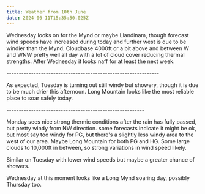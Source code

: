 ```yaml
---
title: Weather from 10th June
date: 2024-06-11T15:35:50.025Z
---
```

Wednesday looks on for the Mynd or maybe Llandinam, though forecast wind speeds have increased during today and further west is due to be windier than the Mynd.  Cloudbase 4000ft or a bit above and between W and WNW pretty well all day with a lot of cloud cover reducing thermal strengths.  After Wednesday it looks naff for at least the next week.

\--------------------------------------------------------------

As expected, Tuesday is turning out still windy but showery, though it is due to be much drier this afternoon.  Long Mountain looks like the most reliable place to soar safely today.

\--------------------------------------------------------

Monday sees nice strong thermic conditions after the rain has fully passed, but pretty windy from NW direction.  some forecasts indicate it might be ok, but most say too windy for PG, but there's a slightly less windy area to the west of our area.  Maybe Long Mountain for both PG and HG.  Some large clouds to 10,000ft in between, so strong variations in wind speed likely.  

Similar on Tuesday with lower wind speeds but maybe a greater chance of showers.

Wednesday at this moment looks like a Long Mynd soaring day, possibly Thursday too.